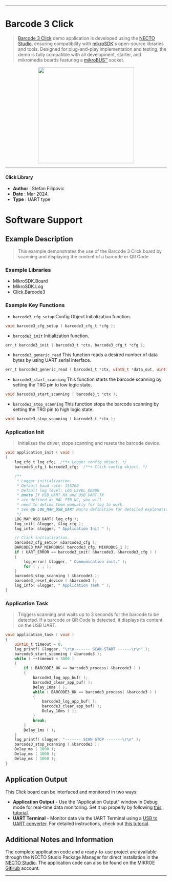 
---
# Barcode 3 Click

> [Barcode 3 Click](https://www.mikroe.com/?pid_product=MIKROE-6130) demo application is developed using
the [NECTO Studio](https://www.mikroe.com/necto), ensuring compatibility with [mikroSDK](https://www.mikroe.com/mikrosdk)'s
open-source libraries and tools. Designed for plug-and-play implementation and testing, the demo is fully compatible with
all development, starter, and mikromedia boards featuring a [mikroBUS&trade;](https://www.mikroe.com/mikrobus) socket.

<p align="center">
  <img src="https://www.mikroe.com/?pid_product=MIKROE-6130&image=1" height=300px>
</p>

---

#### Click Library

- **Author**        : Stefan Filipovic
- **Date**          : Mar 2024.
- **Type**          : UART type

# Software Support

## Example Description

> This example demonstrates the use of the Barcode 3 Click board by scanning and displaying the content of a barcode or QR Code.

### Example Libraries

- MikroSDK.Board
- MikroSDK.Log
- Click.Barcode3

### Example Key Functions

- `barcode3_cfg_setup` Config Object Initialization function.
```c
void barcode3_cfg_setup ( barcode3_cfg_t *cfg );
```

- `barcode3_init` Initialization function.
```c
err_t barcode3_init ( barcode3_t *ctx, barcode3_cfg_t *cfg );
```

- `barcode3_generic_read` This function reads a desired number of data bytes by using UART serial interface.
```c
err_t barcode3_generic_read ( barcode3_t *ctx, uint8_t *data_out, uint16_t len );
```

- `barcode3_start_scanning` This function starts the barcode scanning by setting the TRG pin to low logic state.
```c
void barcode3_start_scanning ( barcode3_t *ctx );
```

- `barcode3_stop_scanning` This function stops the barcode scanning by setting the TRG pin to high logic state.
```c
void barcode3_stop_scanning ( barcode3_t *ctx );
```

### Application Init

> Initializes the driver, stops scanning and resets the barcode device.

```c
void application_init ( void )
{
    log_cfg_t log_cfg;  /**< Logger config object. */
    barcode3_cfg_t barcode3_cfg;  /**< Click config object. */

    /** 
     * Logger initialization.
     * Default baud rate: 115200
     * Default log level: LOG_LEVEL_DEBUG
     * @note If USB_UART_RX and USB_UART_TX 
     * are defined as HAL_PIN_NC, you will 
     * need to define them manually for log to work. 
     * See @b LOG_MAP_USB_UART macro definition for detailed explanation.
     */
    LOG_MAP_USB_UART( log_cfg );
    log_init( &logger, &log_cfg );
    log_info( &logger, " Application Init " );

    // Click initialization.
    barcode3_cfg_setup( &barcode3_cfg );
    BARCODE3_MAP_MIKROBUS( barcode3_cfg, MIKROBUS_1 );
    if ( UART_ERROR == barcode3_init( &barcode3, &barcode3_cfg ) ) 
    {
        log_error( &logger, " Communication init." );
        for ( ; ; );
    }
    barcode3_stop_scanning ( &barcode3 );
    barcode3_reset_device ( &barcode3 );
    log_info( &logger, " Application Task " );
}
```

### Application Task

> Triggers scanning and waits up to 3 seconds for the barcode to be detected.
If a barcode or QR Code is detected, it displays its content on the USB UART.

```c
void application_task ( void )
{
    uint16_t timeout = 0;
    log_printf( &logger, "\r\n------- SCAN START ------\r\n" );
    barcode3_start_scanning ( &barcode3 );
    while ( ++timeout < 3000 )
    {
        if ( BARCODE3_OK == barcode3_process( &barcode3 ) )
        {
            barcode3_log_app_buf( );
            barcode3_clear_app_buf( );
            Delay_10ms ( );
            while ( BARCODE3_OK == barcode3_process( &barcode3 ) )
            {
                barcode3_log_app_buf( );
                barcode3_clear_app_buf( );
                Delay_10ms ( );
            }
            break;
        }
        Delay_1ms ( );
    }
    log_printf( &logger, "------- SCAN STOP -------\r\n" );
    barcode3_stop_scanning ( &barcode3 );
    Delay_ms ( 1000 );
    Delay_ms ( 1000 );
    Delay_ms ( 1000 );
}
```

## Application Output

This Click board can be interfaced and monitored in two ways:
- **Application Output** - Use the "Application Output" window in Debug mode for real-time data monitoring.
Set it up properly by following [this tutorial](https://www.youtube.com/watch?v=ta5yyk1Woy4).
- **UART Terminal** - Monitor data via the UART Terminal using
a [USB to UART converter](https://www.mikroe.com/click/interface/usb?interface*=uart,uart). For detailed instructions,
check out [this tutorial](https://help.mikroe.com/necto/v2/Getting%20Started/Tools/UARTTerminalTool).

## Additional Notes and Information

The complete application code and a ready-to-use project are available through the NECTO Studio Package Manager for 
direct installation in the [NECTO Studio](https://www.mikroe.com/necto). The application code can also be found on
the MIKROE [GitHub](https://github.com/MikroElektronika/mikrosdk_click_v2) account.

---
